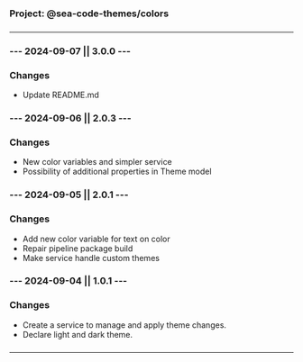 ###

### **Project: @sea-code-themes/colors**

###

---

###

### **--- 2024-09-07 || 3.0.0 ---**

### **Changes**

- Update README.md

###

### **--- 2024-09-06 || 2.0.3 ---**

### **Changes**

- New color variables and simpler service
- Possibility of additional properties in Theme model

###

### **--- 2024-09-05 || 2.0.1 ---**

### **Changes**

- Add new color variable for text on color
- Repair pipeline package build
- Make service handle custom themes

###

### **--- 2024-09-04 || 1.0.1 ---**

### **Changes**

- Create a service to manage and apply theme changes.
- Declare light and dark theme.

###

---
